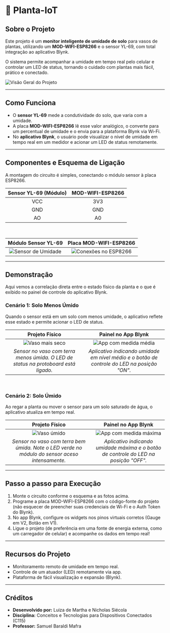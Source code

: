 # 🌱 Planta-IoT

## Sobre o Projeto

Este projeto é um **monitor inteligente de umidade de solo** para vasos de plantas, utilizando um **MOD-WIFI-ESP8266** e o sensor YL-69, com total integração ao aplicativo Blynk.

O sistema permite acompanhar a umidade em tempo real pelo celular e controlar um LED de status, tornando o cuidado com plantas mais fácil, prático e conectado.

![Visão Geral do Projeto](images/conexao_geral.jpeg)

---

## Como Funciona

- O **sensor YL-69** mede a condutividade do solo, que varia com a umidade.
- A placa **MOD-WIFI-ESP8266** lê esse valor analógico, o converte para um percentual de umidade e o envia para a plataforma Blynk via Wi-Fi.
- No **aplicativo Blynk**, o usuário pode visualizar o nível de umidade em tempo real em um medidor e acionar um LED de status remotamente.

---

## Componentes e Esquema de Ligação

A montagem do circuito é simples, conectando o módulo sensor à placa ESP8266.

| Sensor YL-69 (Módulo) | MOD-WIFI-ESP8266 |
|:---------------------:|:----------------:|
| VCC                 | 3V3              |
| GND                 | GND              |
| AO                  | A0               |

<br>

| Módulo Sensor YL-69 | Placa MOD-WIFI-ESP8266 |
| :---: | :---: |
| ![Sensor de Umidade](images/sensor_umidade.jpeg) | ![Conexões no ESP8266](images/esp8266.jpeg) |

---

## Demonstração

Aqui vemos a correlação direta entre o estado físico da planta e o que é exibido no painel de controle do aplicativo Blynk.

### Cenário 1: Solo Menos Úmido

Quando o sensor está em um solo com menos umidade, o aplicativo reflete esse estado e permite acionar o LED de status.

| Projeto Físico | Painel no App Blynk |
| :---: | :---: |
| ![Vaso mais seco](images/conexao_vaso_mais_seco.jpg) | ![App com medida média](images/app_medida_media.jpeg) |
| *Sensor no vaso com terra menos úmida. O LED de status na protoboard está ligado.* | *Aplicativo indicando umidade em nível médio e o botão de controle do LED na posição "ON".* |

<br>

### Cenário 2: Solo Úmido

Ao regar a planta ou mover o sensor para um solo saturado de água, o aplicativo atualiza em tempo real.

| Projeto Físico | Painel no App Blynk |
| :---: | :---: |
| ![Vaso úmido](images/conexao_vaso_umido.jpg) | ![App com medida máxima](images/app_medida_max.jpeg) |
| *Sensor no vaso com terra bem úmida. Note o LED verde no módulo do sensor aceso intensamente.* | *Aplicativo indicando umidade máxima e o botão de controle do LED na posição "OFF".* |


---

## Passo a passo para Execução

1.  Monte o circuito conforme o esquema e as fotos acima.
2.  Programe a placa MOD-WIFI-ESP8266 com o código-fonte do projeto (não esquecer de preencher suas credenciais de Wi-Fi e o Auth Token do Blynk).
3.  No app Blynk, configure os widgets nos pinos virtuais corretos (Gauge em V2, Botão em V1).
4.  Ligue o projeto (de preferência em uma fonte de energia externa, como um carregador de celular) e acompanhe os dados em tempo real!

---

## Recursos do Projeto

- Monitoramento remoto de umidade em tempo real.
- Controle de um atuador (LED) remotamente via app.
- Plataforma de fácil visualização e expansão (Blynk).

---

## Créditos

* **Desenvolvido por:** Luiza de Martha e Nicholas Siécola
* **Disciplina:** Conceitos e Tecnologias para Dispositivos Conectados (C115)
* **Professor:** Samuel Baraldi Mafra